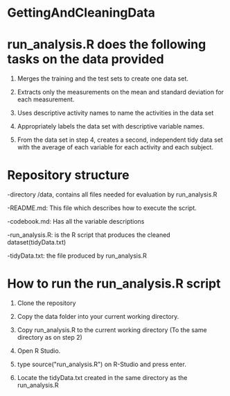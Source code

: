 GettingAndCleaningData
======================
run_analysis.R  does the following tasks on the data provided
============================================================

1)  Merges the training and the test sets to create one data set.
 
2)  Extracts only the measurements on the mean and standard deviation for each measurement. 
 
3)  Uses descriptive activity names to name the activities in the data set
 
4)  Appropriately labels the data set with descriptive variable names. 
   
5)  From the data set in step 4, creates a second, independent tidy data set with the average
       of each variable for each activity and each subject.


Repository structure
====================
-directory /data, contains all files needed for evaluation by run_analysis.R

-README.md: This file which describes how to execute the script.

-codebook.md: Has all the variable descriptions

-run_analysis.R: is the R script that produces the cleaned dataset(tidyData.txt) 

-tidyData.txt: the file produced by run_analysis.R 

How to run the run_analysis.R script
=========================================

1) Clone the repository

2) Copy the data folder into your current working directory.

3) Copy run_analysis.R to the current working directory (To the same directory as on step 2)

4) Open R Studio.

5) type source("run_analysis.R") on R-Studio and press enter.

6) Locate the tidyData.txt created in the same directory as the run_analysis.R
